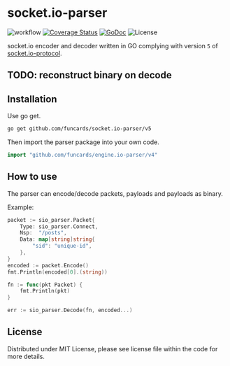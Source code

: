 # socket.io-parser

![workflow](https://github.com/funcards/socket.io-parser/actions/workflows/workflow.yml/badge.svg)
[![Coverage Status](https://coveralls.io/repos/funcards/socket.io-parser/badge.svg?branch=main&service=github)](https://coveralls.io/github/funcards/socket.io-parser?branch=main)
[![GoDoc](https://godoc.org/github.com/funcards/socket.io-parser?status.svg)](https://pkg.go.dev/github.com/funcards/socket.io-parser/v5)
![License](https://img.shields.io/dub/l/vibe-d.svg)

socket.io encoder and decoder written in GO complying with version `5` of [socket.io-protocol](https://github.com/socketio/socket.io-protocol).

## TODO: reconstruct binary on decode

## Installation

Use go get.

```bash
go get github.com/funcards/socket.io-parser/v5
```

Then import the parser package into your own code.

```go
import "github.com/funcards/engine.io-parser/v4"
```

## How to use

The parser can encode/decode packets, payloads and payloads as binary.

Example:

```go
packet := sio_parser.Packet{
    Type: sio_parser.Connect,
    Nsp:  "/posts",
    Data: map[string]string{
        "sid": "unique-id",
    },
}
encoded := packet.Encode()
fmt.Println(encoded[0].(string))

fn := func(pkt Packet) {
    fmt.Println(pkt)
}

err := sio_parser.Decode(fn, encoded...)
```

## License

Distributed under MIT License, please see license file within the code for more details.
